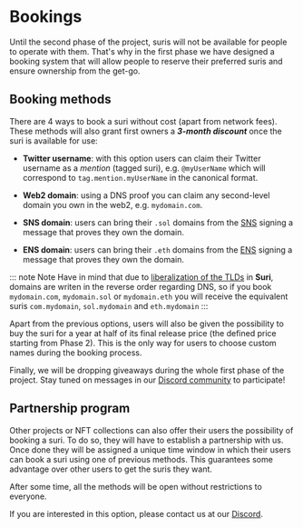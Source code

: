 # Bookings

Until the second phase of the project, suris will not be available for people to operate with them. That's why
in the first phase we have designed a booking system that will allow people to reserve their preferred suris and ensure ownership from the get-go.

## Booking methods

There are 4 ways to book a suri without cost (apart from network fees). These methods will also grant first owners a ***3-month
discount*** once the suri is available for use:

- **Twitter username**: with this option users can claim their Twitter username as a _mention_ (tagged suri),
  e.g. `@myUserName` which will correspond to `tag.mention.myUserName` in the canonical format.

- **Web2 domain**: using a DNS proof you can claim any second-level domain you own in the web2, e.g. `mydomain.com`.

- **SNS domain**: users can bring their `.sol` domains from the [SNS](https://naming.bonfida.org/) signing a message
  that proves they own the domain.

- **ENS domain**: users can bring their `.eth` domains from the [ENS](https://ens.domains/) signing a message that
  proves they own the domain.

::: note Note
Have in mind that due to [liberalization of the TLDs](/domains/tld) in **Suri**, domains are writen in the reverse order
regarding DNS, so if you book `mydomain.com`, `mydomain.sol` or `mydomain.eth` you will receive the equivalent
suris `com.mydomain`, `sol.mydomain` and `eth.mydomain`
:::

Apart from the previous options, users will also be given the possibility to buy the suri for a year at half of its final
release price (the defined price starting from Phase 2). This is the only way for users to choose custom names during the booking process.

Finally, we will be dropping giveaways during the whole first phase of the project. Stay tuned on messages in 
our [Discord community](https://discord.gg/YdutySHbbk) to participate!

## Partnership program

Other projects or NFT collections can also offer their users the possibility of booking a suri. To do so, they will have
to establish a partnership with us. Once done they will be assigned a unique time window in which their users can book a suri using
one of previous methods. This guarantees some advantage over other users to get the suris they want.

After some time, all the methods will be open without restrictions to everyone.

If you are interested in this option, please contact us at our [Discord](https://discord.gg/CtzA2kPdA7).